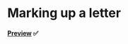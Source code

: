 # Marking up a letter

#### [Preview](https://nayanunni95.github.io/GTech-MuLearn/WebDevTask/Marking-up-a-letter/) :white_check_mark:
